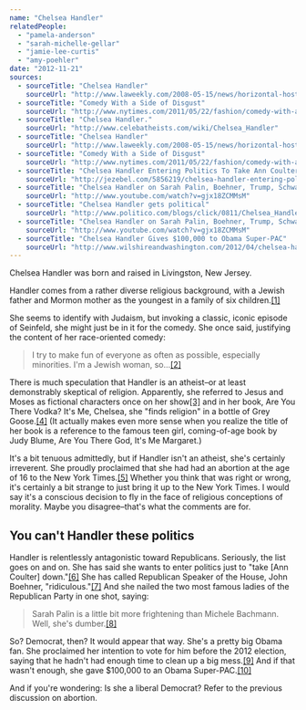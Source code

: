 ```yaml
---
name: "Chelsea Handler"
relatedPeople:
  - "pamela-anderson"
  - "sarah-michelle-gellar"
  - "jamie-lee-curtis"
  - "amy-poehler"
date: "2012-11-21"
sources:
  - sourceTitle: "Chelsea Handler"
    sourceUrl: "http://www.laweekly.com/2008-05-15/news/horizontal-hostess/"
  - sourceTitle: "Comedy With a Side of Disgust"
    sourceUrl: "http://www.nytimes.com/2011/05/22/fashion/comedy-with-a-side-of-disgust.html?pagewanted=2&_r=3&"
  - sourceTitle: "Chelsea Handler."
    sourceUrl: "http://www.celebatheists.com/wiki/Chelsea_Handler"
  - sourceTitle: "Chelsea Handler"
    sourceUrl: "http://www.laweekly.com/2008-05-15/news/horizontal-hostess/"
  - sourceTitle: "Comedy With a Side of Disgust"
    sourceUrl: "http://www.nytimes.com/2011/05/22/fashion/comedy-with-a-side-of-disgust.html?pagewanted=2&_r=3&"
  - sourceTitle: "Chelsea Handler Entering Politics To Take Ann Coulter Down"
    sourceUrl: "http://jezebel.com/5856219/chelsea-handler-entering-politics-to-take-ann-coulter-down"
  - sourceTitle: "Chelsea Handler on Sarah Palin, Boehner, Trump, Schwarzenegger and Obama"
    sourceUrl: "http://www.youtube.com/watch?v=gjx18ZCMMsM"
  - sourceTitle: "Chelsea Handler gets political"
    sourceUrl: "http://www.politico.com/blogs/click/0811/Chelsea_Handler_gets_political_.html"
  - sourceTitle: "Chelsea Handler on Sarah Palin, Boehner, Trump, Schwarzenegger and Obama"
    sourceUrl: "http://www.youtube.com/watch?v=gjx18ZCMMsM"
  - sourceTitle: "Chelsea Handler Gives $100,000 to Obama Super-PAC"
    sourceUrl: "http://www.wilshireandwashington.com/2012/04/chelsea-handler-gives-100000-to-obama-superpac.html"
---
```


Chelsea Handler was born and raised in Livingston, New Jersey.

Handler comes from a rather diverse religious background, with a Jewish father and Mormon mother as the youngest in a family of six children.<a class="source-citation" href="http://www.laweekly.com/2008-05-15/news/horizontal-hostess/" title="Chelsea Handler">[1]</a>

She seems to identify with Judaism, but invoking a classic, iconic episode of Seinfeld, she might just be in it for the comedy. She once said, justifying the content of her race-oriented comedy:

>I try to make fun of everyone as often as possible, especially minorities. I'm a Jewish woman, so…<a class="source-citation" href="http://www.nytimes.com/2011/05/22/fashion/comedy-with-a-side-of-disgust.html?pagewanted=2&_r=3&" title="Comedy With a Side of Disgust">[2]</a>

There is much speculation that Handler is an atheist–or at least demonstrably skeptical of religion. Apparently, she referred to Jesus and Moses as fictional characters once on her show<a class="source-citation" href="http://www.celebatheists.com/wiki/Chelsea_Handler" title="Chelsea Handler.">[3]</a> and in her book, Are You There Vodka? It's Me, Chelsea, she "finds religion" in a bottle of Grey Goose.<a class="source-citation" href="http://www.laweekly.com/2008-05-15/news/horizontal-hostess/" title="Chelsea Handler">[4]</a> (It actually makes even more sense when you realize the title of her book is a reference to the famous teen girl, coming-of-age book by Judy Blume, Are You There God, It's Me Margaret.)

It's a bit tenuous admittedly, but if Handler isn't an atheist, she's certainly irreverent. She proudly proclaimed that she had had an abortion at the age of 16 to the New York Times.<a class="source-citation" href="http://www.nytimes.com/2011/05/22/fashion/comedy-with-a-side-of-disgust.html?pagewanted=2&_r=3&" title="Comedy With a Side of Disgust">[5]</a> Whether you think that was right or wrong, it's certainly a bit strange to just bring it up to the New York Times. I would say it's a conscious decision to fly in the face of religious conceptions of morality. Maybe you disagree–that's what the comments are for.


## You can't Handler these politics

Handler is relentlessly antagonistic toward Republicans. Seriously, the list goes on and on. She has said she wants to enter politics just to "take [Ann Coulter] down."<a class="source-citation" href="http://jezebel.com/5856219/chelsea-handler-entering-politics-to-take-ann-coulter-down" title="Chelsea Handler Entering Politics To Take Ann Coulter Down">[6]</a> She has called Republican Speaker of the House, John Boehner, "ridiculous."<a class="source-citation" href="http://www.youtube.com/watch?v=gjx18ZCMMsM" title="Chelsea Handler on Sarah Palin, Boehner, Trump, Schwarzenegger and Obama">[7]</a> And she nailed the two most famous ladies of the Republican Party in one shot, saying:

>Sarah Palin is a little bit more frightening than Michele Bachmann. Well, she's dumber.<a class="source-citation" href="http://www.politico.com/blogs/click/0811/Chelsea_Handler_gets_political_.html" title="Chelsea Handler gets political">[8]</a>

So? Democrat, then? It would appear that way. She's a pretty big Obama fan. She proclaimed her intention to vote for him before the 2012 election, saying that he hadn't had enough time to clean up a big mess.<a class="source-citation" href="http://www.youtube.com/watch?v=gjx18ZCMMsM" title="Chelsea Handler on Sarah Palin, Boehner, Trump, Schwarzenegger and Obama">[9]</a> And if that wasn't enough, she gave $100,000 to an Obama Super-PAC.<a class="source-citation" href="http://www.wilshireandwashington.com/2012/04/chelsea-handler-gives-100000-to-obama-superpac.html" title="Chelsea Handler Gives $100,000 to Obama Super-PAC">[10]</a>

And if you're wondering: Is she a liberal Democrat? Refer to the previous discussion on abortion.